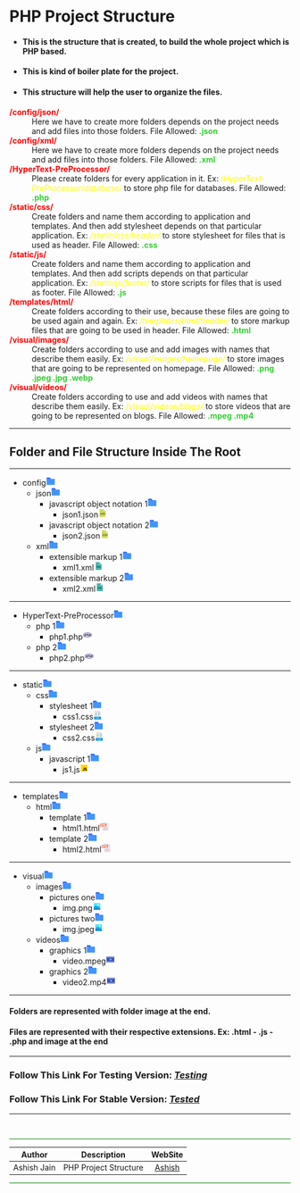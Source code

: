 # PHP Project Structure
- #### **This is the structure that is created, to build the whole project which is PHP based.**
- #### **This is kind of boiler plate for the project.**
- #### **This structure will help the user to organize the files.**
<dl>
<dt><b style="color: red;">/config/json/</b></dt>
<dd>Here we have to create more folders depends on the project needs and add files into those folders. File Allowed: <b style="color:limegreen;">.json</b></dd>
<dt><b style="color: red;">/config/xml/</b></dt>
<dd>Here we have to create more folders depends on the project needs and add files into those folders. File Allowed: <b style="color:limegreen;">.xml</b></dd>
<dt><b style="color: red;">/HyperText-PreProcessor/</b></dt>
<dd>Please create folders for every application in it. Ex: <i style="color:yellow">/HyperText-PreProcessor/database/</i> to store php file for databases. File Allowed: <b style="color:limegreen;">.php</b>
<dt><b style="color: red;">/static/css/</b></dt>
<dd>Create folders and name them according to application and templates. And then add stylesheet depends on that particular application. Ex: <i style="color:yellow">/static/css/header/</i> to store stylesheet for files that is used as header. File Allowed: <b style="color:limegreen;">.css</b></dd>
<dt><b style="color: red;">/static/js/</b></dt>
<dd>Create folders and name them according to application and templates. And then add scripts depends on that particular application. Ex: <i style="color:yellow">/static/js/footer/</i> to store scripts for files that is used as footer. File Allowed: <b style="color:limegreen;">.js</b></dd>
<dt><b style="color: red;">/templates/html/</b></dt>
<dd>Create folders according to their use, because these files are going to be used again and again. Ex: <i style="color:yellow">/templates/html/header/</i> to store markup files that are going to be used in header. File Allowed: <b style="color:limegreen;">.html</b></dd>
<dt><b style="color: red;">/visual/images/</b></dt>
<dd>Create folders according to use and add images with names that describe them easily. Ex: <i style="color:yellow">/visual/images/homepage/</i> to store images that are going to be represented on homepage. File Allowed: <b style="color:limegreen;">.png .jpeg .jpg .webp</b></dd>
<dt><b style="color: red;">/visual/videos/</b></dt>
<dd>Create folders according to use and add videos with names that describe them easily. Ex: <i style="color:yellow">/visual/videos/blogs/</i> to store videos that are going to be represented on blogs. File Allowed: <b style="color:limegreen;">.mpeg .mp4</b></dd>
</dl>

___
## Folder and File Structure Inside The Root
___
- config![alt text](z/folder.png)
  - json![alt text](z/folder.png)
    - javascript object notation 1![alt text](z/folder.png)
      - json1.json![alt text](z/json.png)
    - javascript object notation 2![alt text](z/folder.png)
      - json2.json![alt text](z/json.png)
  - xml![alt text](z/folder.png)
    - extensible markup 1![alt text](z/folder.png)
      - xml1.xml![alt text](z/xml.png)
    - extensible markup 2![alt text](z/folder.png)
      - xml2.xml![alt text](z/xml.png)
___
- HyperText-PreProcessor![alt text](z/folder.png)
  - php 1![alt text](z/folder.png)
    - php1.php![alt text](z/php.png)
  - php 2![alt text](z/folder.png)
    - php2.php![alt text](z/php.png)
___
- static![alt text](z/folder.png)
  - css![alt text](z/folder.png)
    - stylesheet 1![alt text](z/folder.png)
      - css1.css![alt text](z/css.png)
    - stylesheet 2![alt text](z/folder.png)
      - css2.css![alt text](z/css.png)
  - js![alt text](z/folder.png)
    - javascript 1![alt text](z/folder.png)
      - js1.js![alt text](z/js.png)
___
- templates![alt text](z/folder.png)
  - html![alt text](z/folder.png) 
    - template 1![alt text](z/folder.png)
      - html1.html![alt text](z/html.png)
    - template 2![alt text](z/folder.png) 
      - html2.html![alt text](z/html.png)
___
- visual![alt text](z/folder.png)
  - images![alt text](z/folder.png)
    - pictures one![alt text](z/folder.png)
      - img.png![alt text](z/img.png)
    - pictures two![alt text](z/folder.png)
      - img.jpeg![alt text](z/img.png)
  - videos![alt text](z/folder.png)
    - graphics 1![alt text](z/folder.png)
      - video.mpeg![alt text](z/video.png)
    - graphics 2![alt text](z/folder.png)
      - video2.mp4![alt text](z/video.png)
___
#### Folders are represented with folder image at the end.
#### Files are represented with their respective extensions. Ex: .html - .js - .php and image at the end

___

### **Follow This Link For Testing Version:** ***<a href="http://sitetesting.rf.gd">Testing</a>***
### **Follow This Link For Stable Version:** ***<a href="http://sitetesting.rf.gd">Tested</a>***
___
```
  
```
<div style="border-top: 1px solid green"></div>

| Author | Description | WebSite|
| :---:   | :---:| :---: |
| Ashish Jain | PHP Project Structure | [Ashish](http://ashishjain.rf.gd) |

<div style="border-top: 1px solid green"></div>